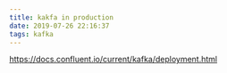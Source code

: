 ```yaml
---
title: kakfa in production
date: 2019-07-26 22:16:37
tags: kafka
---
```


https://docs.confluent.io/current/kafka/deployment.html
